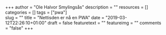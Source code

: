 +++
author = "Ole Halvor Smylingsås"
description = ""
resources = []
categories = []
tags = ["pwa"]  
slug = ""
title = "Nettisden er nå en PWA"
date = "2019-03-12T22:26:10+01:00"
draft = false
featuretext = ""
featureimg = ""
comments = "false"
+++